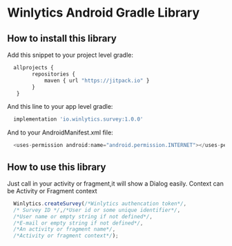 # Winlytics Android Gradle Library

## How to install this library

Add this snippet to your project level gradle:

```javascript
  allprojects {
        repositories {
            maven { url "https://jitpack.io" }
        }
   }
```

And this line to your app level gradle:
```javascript
  implementation 'io.winlytics.survey:1.0.0'
```
And to your AndroidManifest.xml file:
```javascript
  <uses-permission android:name="android.permission.INTERNET"></uses-permission>
```

## How to use this library

Just call in your activity or fragment,it will show a Dialog easily.
Context can be Activity or Fragment context
```javascript
  Winlytics.createSurvey(/*Winlytics authencation token*/,
  /* Survey ID */,/*User id or some unique identifier*/,
  /*User name or empty string if not defined*/,
  /*E-mail or empty string if not defined*/,
  /*An activity or fragment name*/,
  /*Activity or fragment context*/);
```

